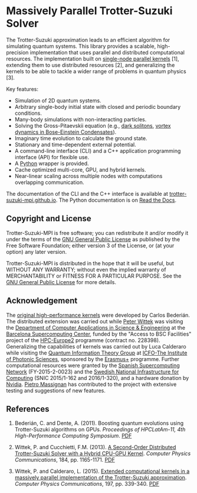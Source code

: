 Massively Parallel Trotter-Suzuki Solver
========================================

The Trotter-Suzuki approximation leads to an efficient algorithm for simulating quantum systems. This library provides a scalable, high-precision implementation that uses parallel and distributed computational resources. The implementation built on [single-node parallel kernels](https://bitbucket.org/zzzoom/trottersuzuki) [1], extending them to use distributed resources [2], and generalizing the kernels to be able to tackle a wider range of problems in quantum physics [3].

Key features:

  - Simulation of 2D quantum systems.
  - Arbitrary single-body initial state with closed and periodic boundary conditions.
  - Many-body simulations with non-interacting particles.
  - Solving the Gross-Pitaevskii equation (e.g., [dark solitons](https://github.com/Lucacalderaro/Master-Thesis/blob/master/Soliton%20generation%20on%20Bose-Einstein%20Condensate.ipynb), [vortex dynamics in Bose-Einstein Condensates](http://nbviewer.jupyter.org/github/trotter-suzuki-mpi/notebooks/blob/master/Vortex_Dynamics.ipynb)).
  - Imaginary time evolution to calculate the ground state.
  - Stationary and time-dependent external potential.
  - A command-line interface (CLI) and a C++ application programming interface (API) for flexible use.
  - A [Python](https://trotter-suzuki-mpi.readthedocs.io/) wrapper is provided.
  - Cache optimized multi-core, GPU, and hybrid kernels.
  - Near-linear scaling across multiple nodes with computations overlapping communication.

The documentation of the CLI and the C++ interface is available at [trotter-suzuki-mpi.github.io](https://trotter-suzuki-mpi.github.io/). The Python documentation is on [Read the Docs](https://trotter-suzuki-mpi.readthedocs.io/).

Copyright and License
---------------------
Trotter-Suzuki-MPI  is free software; you can redistribute it and/or modify it under the terms of the [GNU General Public License](http://www.gnu.org/licenses/gpl-3.0.html) as published by the Free Software Foundation; either version 3 of the License, or (at your option) any later version.

Trotter-Suzuki-MPI is distributed in the hope that it will be useful, but WITHOUT ANY WARRANTY; without even the implied warranty of MERCHANTABILITY or FITNESS FOR A PARTICULAR PURPOSE.  See the [GNU General Public License](http://www.gnu.org/licenses/gpl-3.0.html) for more details.

Acknowledgement
---------------
The [original high-performance kernels](https://bitbucket.org/zzzoom/trottersuzuki) were developed by Carlos Bederián. The distributed extension was carried out while [Peter Wittek](http://peterwittek.com/) was visiting the [Department of Computer Applications in Science \& Engineering](http://www.bsc.es/computer-applications) at the [Barcelona Supercomputing Center](http://www.bsc.es/), funded by the "Access to BSC Facilities" project of the [HPC-Europe2](http://www.hpc-europa.org/) programme (contract no. 228398). Generalizing the capabilities of kernels was carried out by Luca Calderaro while visiting the [Quantum Information Theory Group](https://www.icfo.eu/research/group_details.php?id=19) at [ICFO-The Institute of Photonic Sciences](https://www.icfo.eu/), sponsored by the [Erasmus+](http://ec.europa.eu/programmes/erasmus-plus/index_en.htm) programme. Further computational resources were granted by the [Spanish Supercomputing Network](https://www.bsc.es/marenostrum-support-services/res) (FY-2015-2-0023) and the [Swedish National Infrastructure for Computing](http://www.snic.se/) (SNIC 2015/1-162 and 2016/1-320), and a hardware donation by [Nvidia](https://www.nvidia.com/). [Pietro Massignan](http://users.icfo.es/Pietro.Massignan/) has contributed to the project with extensive testing and suggestions of new features.

References
----------

  1. Bederián, C. and Dente, A. (2011). Boosting quantum evolutions using Trotter-Suzuki algorithms on GPUs. *Proceedings of HPCLatAm-11, 4th High-Performance Computing Symposium*. [PDF](http://www.famaf.unc.edu.ar/grupos/GPGPU/boosting_trotter-suzuki.pdf)

  2. Wittek, P. and Cucchietti, F.M. (2013). [A Second-Order Distributed Trotter-Suzuki Solver with a Hybrid CPU-GPU Kernel](http://dx.doi.org/10.1016/j.cpc.2012.12.008). *Computer Physics Communications*, 184, pp. 1165-1171. [PDF](http://arxiv.org/pdf/1208.2407)

  3. Wittek, P. and Calderaro, L. (2015). [Extended computational kernels in a massively parallel implementation of the Trotter-Suzuki approximation](http://dx.doi.org/10.1016/j.cpc.2015.07.017). *Computer Physics Communications*, 197, pp. 339-340. [PDF](https://www.researchgate.net/profile/Peter_Wittek/publication/280962265_Extended_Computational_Kernels_in_a_Massively_Parallel_Implementation_of_the_TrotterSuzuki_Approximation/links/55cebd1f08aee19936fc5dcf.pdf)
